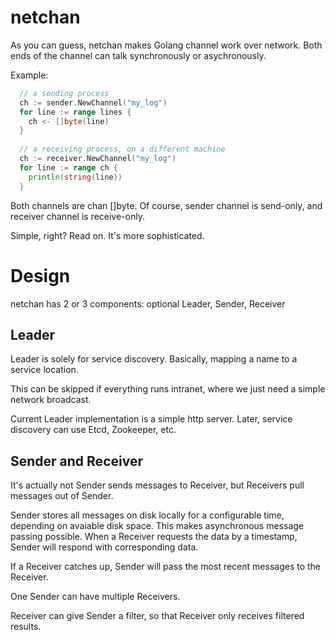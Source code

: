 # netchan
As you can guess, netchan makes Golang channel work over network. 
Both ends of the channel can talk synchronously or asychronously.

Example:
```go
  // a sending process
  ch := sender.NewChannel("my_log")
  for line := range lines {
    ch <- []byte(line)
  }
  
  // a receiving process, on a different machine
  ch := receiver.NewChannel("my_log")
  for line := range ch {
    println(string(line))
  }
```

Both channels are chan []byte. Of course, sender channel is send-only, and receiver channel is receive-only.

Simple, right? Read on. It's more sophisticated.

# Design
netchan has 2 or 3 components: optional Leader, Sender, Receiver

## Leader
Leader is solely for service discovery. Basically, mapping a name to a service location.

This can be skipped if everything runs intranet, where we just need a simple network broadcast.

Current Leader implementation is a simple http server. Later, service discovery can use Etcd, Zookeeper, etc.

## Sender and Receiver
It's actually not Sender sends messages to Receiver, but Receivers pull messages out of Sender.

Sender stores all messages on disk locally for a configurable time, depending on avaiable disk space.  This makes asynchronous
message passing possible. When a Receiver requests the data by a timestamp, Sender will respond with corresponding data. 

If a Receiver catches up, Sender will pass the most recent messages to the Receiver.

One Sender can have multiple Receivers.

Receiver can give Sender a filter, so that Receiver only receives filtered results.

